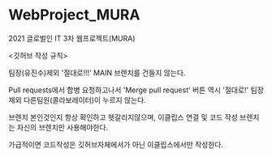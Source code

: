 # WebProject_MURA
2021 글로벌인 IT 3차 웹프로젝트(MURA)


<깃허브 작성 규칙>

팀장(유진수)제외 '절대로!!!' MAIN 브렌치를 건들지 않는다.

Pull requests에서 합병 요청하고나서 'Merge pull request' 버튼 역시 '절대로!' 팀장제외 다른팀원(콜라보레이터)이 누르지 않는다.

브렌치 본인것인지 항상 확인하고 헷갈리지않으며, 이클립스 연결 및 코드 작성 브렌치는 자신의 브렌치만 사용해야한다.

가급적이면 코드작성은 깃허브자체에서가 아닌 이클립스에서만 작성한다.
